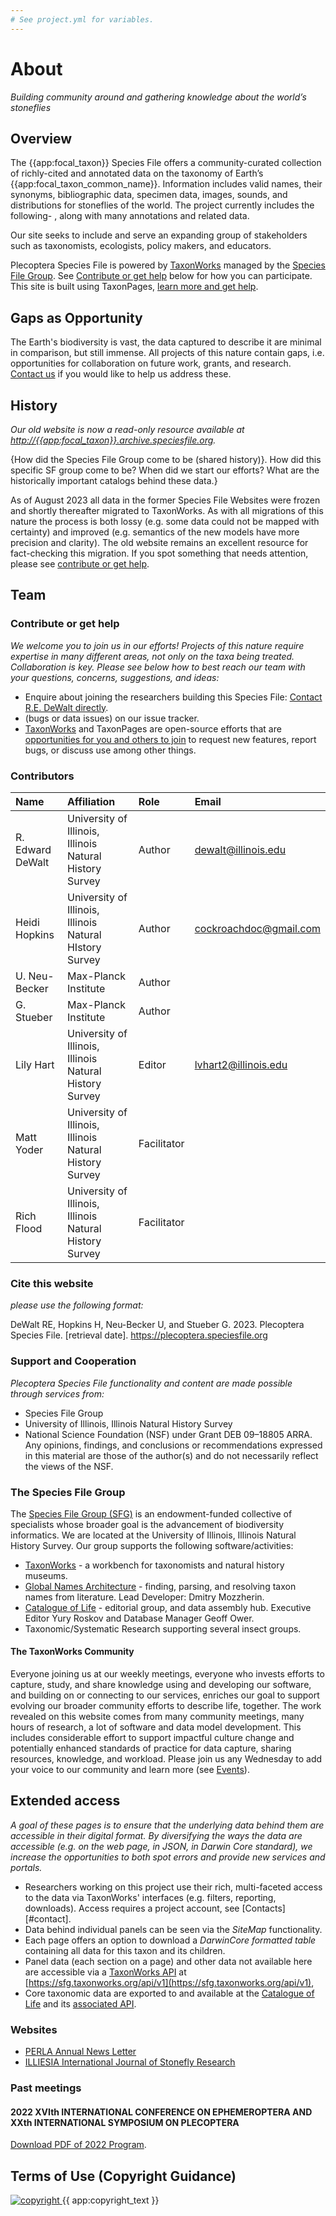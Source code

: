 ```yaml
---
# See project.yml for variables.
---
```


# About

_Building community around and gathering knowledge about the world’s stoneflies_

## Overview

The {{app:focal_taxon}} Species File offers a community-curated collection of richly-cited and annotated data on the taxonomy of Earth’s {{app:focal_taxon_common_name}}. Information includes valid names, their synonyms, bibliographic data, specimen data, images, sounds, and distributions for stoneflies of the world.  The project currently includes the following- <ProjectStats :data="['Taxon names', 'Collection objects', 'Project sources', 'Documents', 'Citations', 'Images', 'Asserted distributions']"/>, along with many annotations and related data.

Our site seeks to include and serve an expanding group of stakeholders such as taxonomists, ecologists, policy makers, and educators.

Plecoptera Species File is powered by [TaxonWorks](https://taxonworks.org) managed by the [Species File Group](https://speciesfilegroup.org). See [Contribute or get help](#contribute-or-get-help) below for how you can participate. This site is built using TaxonPages, [learn more and get help](https://github.com/SpeciesFileGroup/taxonpages).

## Gaps as Opportunity

The Earth's biodiversity is vast, the data captured to describe it are minimal in comparison, but still immense. All projects of this nature contain gaps, i.e. opportunities for collaboration on future work, grants, and research. [Contact us](#contribute-or-get-help) if you would like to help us address these.

## History

_Our old website is now a read-only resource available at [http://{{app:focal_taxon}}.archive.speciesfile.org](http://{{app:focal_taxon}}.archive.speciesfile.org)._

{How did the Species File Group come to be (shared history)}. How did this specific SF group come to be? When did we start our efforts? What are the historically important catalogs behind these data.}

As of August 2023 all data in the former Species File Websites were frozen and shortly thereafter migrated to TaxonWorks. As with all migrations of this nature the process is both lossy (e.g. some data could not be mapped with certainty) and improved (e.g. semantics of the new models have more precision and clarity). The old website remains an excellent resource for fact-checking this migration. If you spot something that needs attention, please see [contribute or get help](about#contribute-or-get-help).

## Team

### Contribute or get help

_We welcome you to join us in our efforts! Projects of this nature require expertise in many different areas, not only on the taxa being treated. Collaboration is key. Please see below how to best reach our team with your questions, concerns, suggestions, and ideas:_

- Enquire about joining the researchers building this Species File: [Contact R.E. DeWalt directly](mailto:dewalt@illinois.edu).
- <TrackerReport label="Report a problem or offer data" tag="a" button-class="cursor-pointer"/> (bugs or data issues) on our issue tracker.
- [TaxonWorks](https://taxonworks.org) and TaxonPages are open-source efforts that are [opportunities for you and others to join](https://docs.taxonworks.org/develop/contributing.html) to request new features, report bugs, or discuss use among other things.

### Contributors

| Name             | Affiliation                                             | Role        | Email                  |
| :--------------- | :------------------------------------------------------ | :---------- | :--------------------- |
| R. Edward DeWalt | University of Illinois, Illinois Natural History Survey | Author      | dewalt@illinois.edu    |
| Heidi Hopkins    | University of Illinois, Illinois Natural HIstory Survey | Author      | cockroachdoc@gmail.com |
| U. Neu-Becker    | Max-Planck Institute                                    | Author      |                        |
| G. Stueber       | Max-Planck Institute                                    | Author      |                        |
| Lily Hart        | University of Illinois, Illinois Natural History Survey | Editor      | lvhart2@illinois.edu   |
| Matt Yoder       | University of Illinois, Illinois Natural History Survey | Facilitator |                        |
| Rich Flood       | University of Illinois, Illinois Natural History Survey | Facilitator |                        |

### Cite this website

_please use the following format:_  

DeWalt RE, Hopkins H, Neu-Becker U, and Stueber G. 2023. Plecoptera Species File. [retrieval date]. <https://plecoptera.speciesfile.org>

### Support and Cooperation

_Plecoptera Species File functionality and content are made possible through services from:_

- Species File Group
- University of Illinois, Illinois Natural History Survey
- National Science Foundation (NSF) under Grant DEB 09–18805 ARRA. Any opinions, findings, and conclusions or recommendations expressed in this material are those of the author(s) and do not necessarily reflect the views of the NSF.

### The Species File Group

The [Species File Group (SFG)](https://speciesfilegroup.org/index.html) is an endowment-funded collective of specialists whose broader goal is the advancement of biodiversity informatics. We are located at the University of Illinois, Illinois Natural History Survey. Our group supports the following software/activities:

- [TaxonWorks](https://taxonworks.org) - a workbench for taxonomists and natural history museums.
- [Global Names Architecture](https://globalnames.org/) - finding, parsing, and resolving taxon names from literature. Lead Developer: Dmitry Mozzherin.
- [Catalogue of Life](https://catalogueoflife.org/) - editorial group, and data assembly hub. Executive Editor Yury Roskov and Database Manager Geoff Ower.
- Taxonomic/Systematic Research supporting several insect groups.

#### The TaxonWorks Community

Everyone joining us at our weekly meetings, everyone who invests efforts to capture, study, and share knowledge using and developing our software, and building on or connecting to our services, enriches our goal to support evolving our broader community efforts to describe life, together. The work revealed on this website comes from many community meetings, many hours of research, a lot of software and data model development. This includes considerable effort to support impactful culture change and potentially enhanced standards of practice for data capture, sharing resources, knowledge, and workload. Please join us any Wednesday to add your voice to our community and learn more (see [Events](https://speciesfilegroup.org/events.html)).

## Extended access

_A goal of these pages is to ensure that the underlying data behind them are accessible in their digital format. By diversifying the ways the data are accessible (e.g. on the web page, in JSON, in Darwin Core standard), we increase the opportunities to both spot errors and provide new services and portals._

- Researchers working on this project use their rich, multi-faceted access to the data via TaxonWorks' interfaces (e.g. filters, reporting, downloads). Access requires a project account, see [Contacts][#contact].
- Data behind individual panels can be seen via the _SiteMap_ functionality.
- Each page offers an option to download a _DarwinCore formatted table_ containing all data for this taxon and its children.
- Panel data (each section on a page) and other data not available here are accessible via a [TaxonWorks API](https://api.taxonworks.org) at [https://sfg.taxonworks.org/api/v1](https://sfg.taxonworks.org/api/v1),
- Core taxonomic data are exported to and available at the [Catalogue of Life](https://www.catalogueoflife.org/data/taxon/62372) and its [associated API](https://api.checklistbank.org/dataset/3LR/taxon/62372).

### Websites

- [PERLA Annual News Letter](http://plecoptera.archive.speciesfile.org/HomePage/Plecoptera/PerlaList.aspx)
- [ILLIESIA International Journal of Stonefly Research](http://illiesia.speciesfile.org/)

### Past meetings

#### 2022 XVIth INTERNATIONAL CONFERENCE ON EPHEMEROPTERA AND XXth INTERNATIONAL SYMPOSIUM ON PLECOPTERA
<a href="http://plecoptera.archive.speciesfile.org/HomePage/Plecoptera/MF_SF 2022 Program and Schedule.pdf" target="naps">Download PDF of 2022 Program</a>.

## Terms of Use (Copyright Guidance)

<div class="flex items-center gap-2">
  <a
    class="min-w-fit"
    href="{{ app:copyright_image_link }}"
  >
    <img 
      src="{{ app:copyright_image }}" 
      alt="copyright" 
      class="m-0"
    >
  </a>
  <span>{{ app:copyright_text }}</span>
</div>
